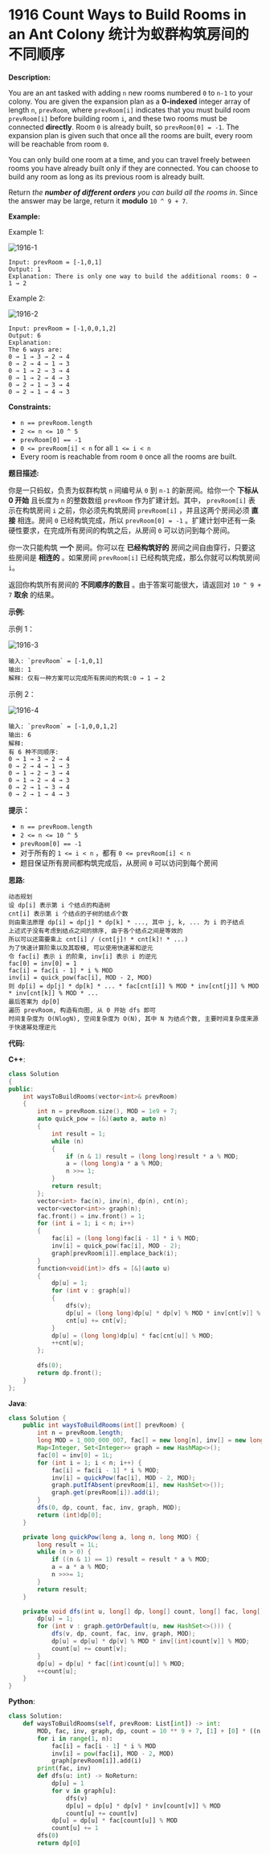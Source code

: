 # 1916 Count Ways to Build Rooms in an Ant Colony 统计为蚁群构筑房间的不同顺序

__Description:__

You are an ant tasked with adding `n` new rooms numbered `0` to `n-1` to your colony. You are given the expansion plan as a __0-indexed__ integer array of length `n`, `prevRoom`, where `prevRoom[i]` indicates that you must build room `prevRoom[i]` before building room `i`, and these two rooms must be connected __directly__. Room `0` is already built, so `prevRoom[0] = -1`. The expansion plan is given such that once all the rooms are built, every room will be reachable from room `0`.

You can only build one room at a time, and you can travel freely between rooms you have already built only if they are connected. You can choose to build any room as long as its previous room is already built.

Return _the __number of different orders__ you can build all the rooms in_. Since the answer may be large, return it __modulo__ `10 ^ 9 + 7`.

__Example:__

Example 1:

![1916-1](https://assets.leetcode.com/uploads/2021/06/19/d1.JPG)

```text
Input: prevRoom = [-1,0,1]
Output: 1
Explanation: There is only one way to build the additional rooms: 0 → 1 → 2
```

Example 2:

![1916-2](https://assets.leetcode.com/uploads/2021/06/19/d2.JPG)

```text
Input: prevRoom = [-1,0,0,1,2]
Output: 6
Explanation:
The 6 ways are:
0 → 1 → 3 → 2 → 4
0 → 2 → 4 → 1 → 3
0 → 1 → 2 → 3 → 4
0 → 1 → 2 → 4 → 3
0 → 2 → 1 → 3 → 4
0 → 2 → 1 → 4 → 3
```

__Constraints:__

- `n == prevRoom.length`
- `2 <= n <= 10 ^ 5`
- `prevRoom[0] == -1`
- `0 <= prevRoom[i] < n` for all `1 <= i < n`
- Every room is reachable from room `0` once all the rooms are built.

__题目描述:__

你是一只蚂蚁，负责为蚁群构筑 `n` 间编号从 `0` 到 `n-1` 的新房间。给你一个 __下标从 0 开始__ 且长度为 `n` 的整数数组 `prevRoom` 作为扩建计划。其中， `prevRoom[i]` 表示在构筑房间 `i` 之前，你必须先构筑房间 `prevRoom[i]` ，并且这两个房间必须 __直接__ 相连。房间 `0` 已经构筑完成，所以 `prevRoom[0] = -1` 。扩建计划中还有一条硬性要求，在完成所有房间的构筑之后，从房间 `0` 可以访问到每个房间。

你一次只能构筑 __一个__ 房间。你可以在 __已经构筑好的__ 房间之间自由穿行，只要这些房间是 __相连的__ 。如果房间 `prevRoom[i]` 已经构筑完成，那么你就可以构筑房间 `i`。

返回你构筑所有房间的 __不同顺序的数目__ 。由于答案可能很大，请返回对 `10 ^ 9 + 7` __取余__ 的结果。

__示例:__

示例 1：

![1916-3](https://assets.leetcode.com/uploads/2021/06/19/d1.JPG)

```text
输入: `prevRoom` = [-1,0,1]
输出: 1
解释: 仅有一种方案可以完成所有房间的构筑:0 → 1 → 2
```

示例 2：

![1916-4](https://assets.leetcode.com/uploads/2021/06/19/d2.JPG)

```text
输入: `prevRoom` = [-1,0,0,1,2]
输出: 6
解释:
有 6 种不同顺序:
0 → 1 → 3 → 2 → 4
0 → 2 → 4 → 1 → 3
0 → 1 → 2 → 3 → 4
0 → 1 → 2 → 4 → 3
0 → 2 → 1 → 3 → 4
0 → 2 → 1 → 4 → 3
```

__提示：__

- `n == prevRoom.length`
- `2 <= n <= 10 ^ 5`
- `prevRoom[0] == -1`
- 对于所有的 `1 <= i < n` ，都有 `0 <= prevRoom[i] < n`
- 题目保证所有房间都构筑完成后，从房间 `0` 可以访问到每个房间

__思路:__

```text
动态规划
设 dp[i] 表示第 i 个结点的构造树
cnt[i] 表示第 i 个结点的子树的结点个数
则由乘法原理 dp[i] = dp[j] * dp[k] * ..., 其中 j, k, ... 为 i 的子结点
上述式子没有考虑到结点之间的排序, 由于各个结点之间是等效的
所以可以还需要乘上 cnt[i] / (cnt[j]! * cnt[k]! * ...)
为了快速计算阶乘以及其取模, 可以使用快速幂和逆元
令 fac[i] 表示 i 的阶乘, inv[i] 表示 i 的逆元
fac[0] = inv[0] = 1
fac[i] = fac[i - 1] * i % MOD
inv[i] = quick_pow(fac[i], MOD - 2, MOD)
则 dp[i] = dp[j] * dp[k] * ... * fac[cnt[i]] % MOD * inv[cnt[j]] % MOD * inv[cnt[k]] % MOD * ...
最后答案为 dp[0]
遍历 prevRoom, 构造有向图, 从 0 开始 dfs 即可
时间复杂度为 O(NlogN), 空间复杂度为 O(N), 其中 N 为结点个数, 主要时间复杂度来源于快速幂处理逆元
```

__代码:__

__C++__:

```C++
class Solution 
{
public:
    int waysToBuildRooms(vector<int>& prevRoom) 
    {
        int n = prevRoom.size(), MOD = 1e9 + 7;
        auto quick_pow = [&](auto a, auto n) 
        {
            int result = 1;
            while (n) 
            {
                if (n & 1) result = (long long)result * a % MOD;
                a = (long long)a * a % MOD;
                n >>= 1;
            }
            return result;
        };
        vector<int> fac(n), inv(n), dp(n), cnt(n);
        vector<vector<int>> graph(n);
        fac.front() = inv.front() = 1;
        for (int i = 1; i < n; i++) 
        {
            fac[i] = (long long)fac[i - 1] * i % MOD;
            inv[i] = quick_pow(fac[i], MOD - 2);
            graph[prevRoom[i]].emplace_back(i);
        }
        function<void(int)> dfs = [&](auto u) 
        {
            dp[u] = 1;
            for (int v : graph[u]) 
            {
                dfs(v);
                dp[u] = (long long)dp[u] * dp[v] % MOD * inv[cnt[v]] % MOD;
                cnt[u] += cnt[v];
            }
            dp[u] = (long long)dp[u] * fac[cnt[u]] % MOD;
            ++cnt[u];
        };
        
        dfs(0);
        return dp.front();
    }
};
```

__Java__:

```Java
class Solution {
    public int waysToBuildRooms(int[] prevRoom) {
        int n = prevRoom.length;
        long MOD = 1_000_000_007, fac[] = new long[n], inv[] = new long[n], dp[] = new long[n], count[] = new long[n];
        Map<Integer, Set<Integer>> graph = new HashMap<>();
        fac[0] = inv[0] = 1L;
        for (int i = 1; i < n; i++) {
            fac[i] = fac[i - 1] * i % MOD;
            inv[i] = quickPow(fac[i], MOD - 2, MOD);
            graph.putIfAbsent(prevRoom[i], new HashSet<>());
            graph.get(prevRoom[i]).add(i);
        }
        dfs(0, dp, count, fac, inv, graph, MOD);
        return (int)dp[0];
    }

    private long quickPow(long a, long n, long MOD) {
        long result = 1L;
        while (n > 0) {
            if ((n & 1) == 1) result = result * a % MOD;
            a = a * a % MOD;
            n >>>= 1;
        }
        return result;
    }

    private void dfs(int u, long[] dp, long[] count, long[] fac, long[] inv, Map<Integer, Set<Integer>> graph, long MOD) {
        dp[u] = 1;
        for (int v : graph.getOrDefault(u, new HashSet<>())) {
            dfs(v, dp, count, fac, inv, graph, MOD);
            dp[u] = dp[u] * dp[v] % MOD * inv[(int)count[v]] % MOD;
            count[u] += count[v];
        }
        dp[u] = dp[u] * fac[(int)count[u]] % MOD;
        ++count[u];
    }
}
```

__Python__:

```Python
class Solution:
    def waysToBuildRooms(self, prevRoom: List[int]) -> int:
        MOD, fac, inv, graph, dp, count = 10 ** 9 + 7, [1] + [0] * ((n := len(prevRoom)) - 1), [1] + [0] * (n - 1), defaultdict(set), [0] * n, [0] * n
        for i in range(1, n):
            fac[i] = fac[i - 1] * i % MOD
            inv[i] = pow(fac[i], MOD - 2, MOD)
            graph[prevRoom[i]].add(i)
        print(fac, inv)
        def dfs(u: int) -> NoReturn:
            dp[u] = 1
            for v in graph[u]:
                dfs(v)
                dp[u] = dp[u] * dp[v] * inv[count[v]] % MOD
                count[u] += count[v]
            dp[u] = dp[u] * fac[count[u]] % MOD
            count[u] += 1
        dfs(0)
        return dp[0]
```
